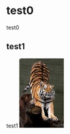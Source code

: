 # test0
test0
## test1
test1
![photo.PNG](https://github.com/jellybean18/test/blob/master/tiger.PNG?raw=true)

